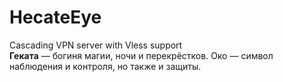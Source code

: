 # HecateEye
Cascading VPN server with Vless support  
**Геката** — богиня магии, ночи и перекрёстков. Око — символ наблюдения и контроля, но также и защиты.
